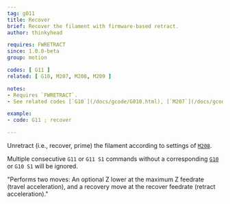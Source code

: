 ```yaml
---
tag: g011
title: Recover
brief: Recover the filament with firmware-based retract.
author: thinkyhead

requires: FWRETRACT
since: 1.0.0-beta
group: motion

codes: [ G11 ]
related: [ G10, M207, M208, M209 ]

notes:
- Requires `FWRETRACT`.
- See related codes [`G10`](/docs/gcode/G010.html), [`M207`](/docs/gcode/M207.html), [`M208`](/docs/gcode/M208.html), and [`M209`](/docs/gcode/M209.html).

example:
- code: G11 ; recover

---
```


Unretract (i.e., recover, prime) the filament according to settings of [`M208`](/docs/gcode/M208.html).

Multiple consecutive `G11` or `G11 S1` commands without a corresponding [`G10`](/docs/gcode/G010.html) or `G10 S1` will be ignored.

"Performs two moves: An optional Z lower at the maximum Z feedrate (travel acceleration), and a recovery move at the recover feedrate (retract acceleration)."
